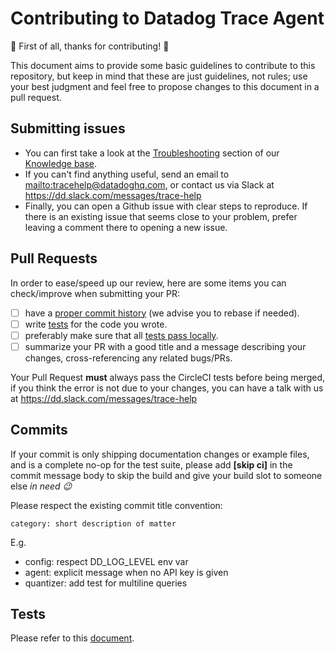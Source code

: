 # Contributing to Datadog Trace Agent

:tada: First of all, thanks for contributing! :tada:

This document aims to provide some basic guidelines to contribute to this repository, but keep in mind that these are just guidelines, not rules; use your best judgment and feel free to propose changes to this document in a pull request.

## Submitting issues

- You can first take a look at the [Troubleshooting](https://datadog.zendesk.com/hc/en-us/sections/200766955-Troubleshooting) section of our [Knowledge base](https://datadog.zendesk.com/hc/en-us).
- If you can't find anything useful, send an email to <mailto:tracehelp@datadoghq.com>, or contact us via Slack at https://dd.slack.com/messages/trace-help
- Finally, you can open a Github issue with clear steps to reproduce. If there is an existing issue that seems close to your problem,
prefer leaving a comment there to opening a new issue.


## Pull Requests

In order to ease/speed up our review, here are some items you can check/improve when submitting your PR:

- [ ] have a [proper commit history](#commits) (we advise you to rebase if needed).
- [ ] write [tests](tests/README.md) for the code you wrote.
- [ ] preferably make sure that all [tests pass locally](tests/README.md).
- [ ] summarize your PR with a good title and a message describing your changes, cross-referencing any related bugs/PRs.

Your Pull Request **must** always pass the CircleCI tests before being merged, if you think the error is not due to your changes, you can have a talk with us at https://dd.slack.com/messages/trace-help

## Commits

If your commit is only shipping documentation changes or example files, and is a complete no-op for the test suite, please add **[skip ci]** in the commit message body to skip the build and give your build slot to someone else _in need :wink:_

Please respect the existing commit title convention:
```
category: short description of matter
```

E.g.

- config: respect DD_LOG_LEVEL env var
- agent: explicit message when no API key is given
- quantizer: add test for multiline queries

## Tests

Please refer to this [document](tests/README.md).

